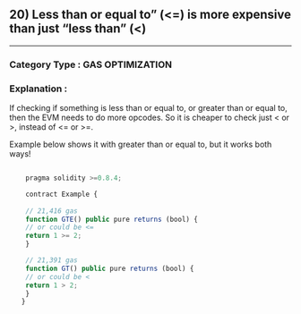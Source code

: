 ## 20) Less than or equal to” (<=) is more expensive than just “less than” (<)


---

### **Category Type** : GAS OPTIMIZATION


### **Explanation** : 

If checking if something is less than or equal to, or greater than or equal to, then the EVM needs to do more opcodes.
 So it is cheaper to check just < or >, instead of <= or >=.

Example below shows it with greater than or equal to, but it works both ways!
    
```javascript

    pragma solidity >=0.8.4;

	contract Example {
 
 	// 21,416 gas
 	function GTE() public pure returns (bool) {
  	// or could be <=
  	return 1 >= 2;
 	}

 	// 21,391 gas
 	function GT() public pure returns (bool) {
 	// or could be <
  	return 1 > 2;
 	}
   }


```






